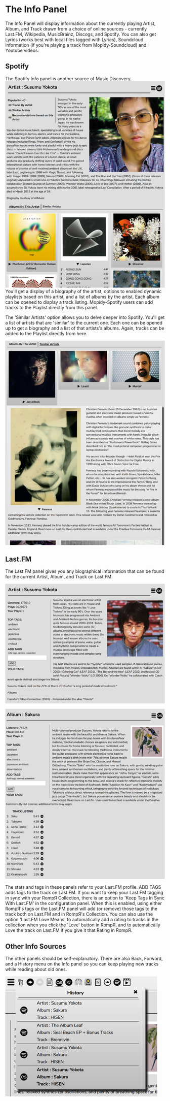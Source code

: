 # The Info Panel
The Info Panel will display information about the currently playing Artist, Album, and Track drawn from a choice of online sources - currently Last.FM, Wikipedia, MusicBrainz, Discogs, and Spotify. You can also get Lyrics (works best with local files tagged with Lyrics), Soundcloud information (if you're playing a track from Mopidy-Soundcloud) and Youtube videos.

## Spotify

The Spotify Info panel is another source of Music Discovery.
![](images/infopanel1.png)
You'll get a display of a biography of the artist, options to enabled dynamic playlists based on this artist, and a list of albums by the artist. Each album can be opened to display a track listing. Mopidy-Spotify users can add tracks to the Playlist directly from this panel.

The 'Similar Artists' option allows you to delve deeper into Spotify. You'll get a list of artists that are 'similar' to the current one. Each one can be opened up to get a biography and a list of that artists's albums. Again, tracks can be added to the Playlist directly from here.

![](images/infopanel2.png)

## Last.FM

The Last.FM panel gives you any biographical information that can be found for the current Artist, Album, and Track on Last.FM.

![](images/infopanel3.png)

![](images/infopanel4.png)

The stats and tags in these panels refer to your Last.FM profile. ADD TAGS adds tags to the track on Last.FM. If you want to keep your Last.FM tagging in sync with your RompЯ Collection, there is an option to 'Keep Tags In Sync With Last.FM' in the configuration panel. When this is enabled, using either RompЯ's tags or the Last.FM panel will add (or remove) those tags to the track both on Last.FM and in RompЯ's Collection. You can also use the option 'Last.FM Love Means' to automatically add a rating to tracks in the collection when you click the 'Love' button in RompЯ, and to automatically Love the track on Last.FM if you give it that Rating in RompЯ.

## Other Info Sources

The other panels should be self-explanatory. There are also Back, Forward, and a History menu on the Info panel so you can keep playing new tracks while reading about old ones.

![](images/infopanel5.png)
